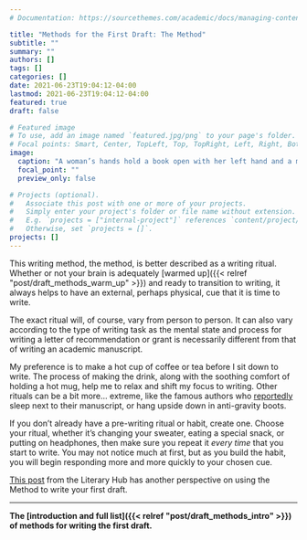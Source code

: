 ```yaml
---
# Documentation: https://sourcethemes.com/academic/docs/managing-content/

title: "Methods for the First Draft: The Method"
subtitle: ""
summary: ""
authors: []
tags: []
categories: []
date: 2021-06-23T19:04:12-04:00
lastmod: 2021-06-23T19:04:12-04:00
featured: true
draft: false

# Featured image
# To use, add an image named `featured.jpg/png` to your page's folder.
# Focal points: Smart, Center, TopLeft, Top, TopRight, Left, Right, BottomLeft, Bottom, BottomRight.
image:
  caption: "A woman’s hands hold a book open with her left hand and a mug of tea in her right. They are sitting on a blue marbled surface surrounded by another mug of tea, tea bags, fancy toast, candies, and a lined notebook. Image by [Public Co](https://pixabay.com/users/publicco-5009832/?utm_source=link-attribution&amp;utm_medium=referral&amp;utm_campaign=image&amp;utm_content=2203732) from [Pixabay](https://pixabay.com/?utm_source=link-attribution&amp;utm_medium=referral&amp;utm_campaign=image&amp;utm_content=2203732)"
  focal_point: ""
  preview_only: false

# Projects (optional).
#   Associate this post with one or more of your projects.
#   Simply enter your project's folder or file name without extension.
#   E.g. `projects = ["internal-project"]` references `content/project/deep-learning/index.md`.
#   Otherwise, set `projects = []`.
projects: []
---
```



This writing method, the method, is better described as a writing ritual. Whether or not your brain is adequately [warmed up]({{< relref "post/draft_methods_warm_up" >}}) and ready to transition to writing, it always helps to have an external, perhaps physical, cue that it is time to write.

The exact ritual will, of course, vary from person to person. It can also vary according to the type of writing task as the mental state and process for writing a letter of recommendation or grant is necessarily different from that of writing an academic manuscript.

My preference is to make a hot cup of coffee or tea before I sit down to write. The process of making the drink, along with the soothing comfort of holding a hot mug, help me to relax and shift my focus to writing. Other rituals can be a bit more... extreme, like the famous authors who [reportedly](https://lithub.com/7-methods-for-writing-your-first-draft/) sleep next to their manuscript, or hang upside down in anti-gravity boots.

If you don’t already have a pre-writing ritual or habit, create one. Choose your ritual, whether it’s changing your sweater, eating a special snack, or putting on headphones, then make sure you repeat it _every time_ that you start to write. You may not notice much at first, but as you build the habit, you will begin responding more and more quickly to your chosen cue.

[This post](https://lithub.com/7-methods-for-writing-your-first-draft/) from the Literary Hub has another perspective on using the Method to write your first draft.

-----

**The [introduction and full list]({{< relref "post/draft_methods_intro" >}}) of methods for writing the first draft.**
